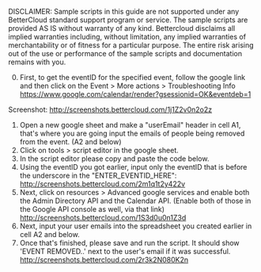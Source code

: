 DISCLAIMER: Sample scripts in this guide are not supported under any BetterCloud standard support program or service. The sample scripts are provided AS IS without warranty of any kind. Bettercloud disclaims all implied warranties including, without limitation, any implied warranties of merchantability or of fitness for a particular purpose. The entire risk arising out of the use or performance of the sample scripts and documentation remains with you.

0) First, to get the eventID for the specified event, follow the google link and then click on the Event > More actions > Troubleshooting Info  https://www.google.com/calendar/render?gsessionid=OK&eventdeb=1

Screenshot: http://screenshots.bettercloud.com/1j1Z2v0n2o2z
1) Open a new google sheet and make a "userEmail" header in cell A1, that's where you are going input the emails of people being removed from the event. (A2 and below)
2) Click on tools > script editor in the google sheet.
3) In the script editor please copy and paste the code below. 
4) Using the eventID you got earlier, input only the eventID that is before the underscore in the "ENTER_EVENTID_HERE": http://screenshots.bettercloud.com/2m1q1t2y422v
5) Next, click on resources > Advanced google services and enable both the Admin Directory API and the Calendar API. (Enable both of those in the Google API console as well, via that link) http://screenshots.bettercloud.com/1S3d0u0n1Z3d
6) Next, input your user emails into the spreadsheet you created earlier in cell A2 and below.
7) Once that's finished, please save and run the script. It should show 'EVENT REMOVED..' next to the user's email if it was successful. http://screenshots.bettercloud.com/2r3k2N080K2n
